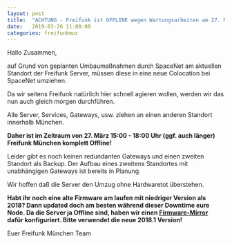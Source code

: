 ```yaml
---
layout: post
title:  "ACHTUNG - Freifunk ist OFFLINE wegen Wartungsarbeiten am 27. März 15:00 - 18:00 Uhr"
date:   2019-03-26 11:00:00
categories: freifunkmuc
---
```

Hallo Zusammen,

auf Grund von geplanten Umbaumaßnahmen durch SpaceNet am aktuellen Standort
der Freifunk Server, müssen diese in eine neue Colocation bei SpaceNet umziehen.

Da wir seitens Freifunk natürlich hier schnell agieren wollen, werden wir das nun auch gleich morgen durchführen.

Alle Server, Services, Gateways, usw. ziehen an einen anderen Standort innerhalb 
München. 

**Daher ist im Zeitraum von 27. März 15:00 - 18:00 Uhr (ggf. auch länger)
Freifunk München komplett Offline!**

Leider gibt es noch keinen redundanten Gateways und einen zweiten Standort als Backup. Der Aufbau eines zweitens Standortes mit unabhängigen Gateways ist bereits in Planung.

Wir hoffen daß die Server den Umzug ohne Hardwaretot überstehen.

**Habt ihr noch eine alte Firmware am laufen mit niedriger Version als 2018? Dann updated doch am besten während dieser Downtime eure Node. Da die Server ja Offline sind, haben wir einen [Firmware-Mirror](http://firmware.awlnx.space/v2018.1//) dafür konfiguriert. Bitte verwendet die neue 2018.1 Version!**


Euer Freifunk München Team
